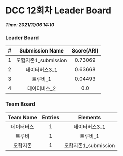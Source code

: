 # DCC 12회차 Leader Board
***Time: 2021/11/06 14:10***

### Leader Board

|#|Submission Name|Score(ARI)|
|:---:|:---:|:---:|
|1|오합지존1_submission|0.73069|
|2|데이터버스3_1|0.63668|
|3|트루비_1|0.04493|
|4|데이터버스_2|0.0|

### Team Board

|Team Name|Entries|Elements|
|:---:|:---:|:---:|
|데이터버스|1|데이터버스3_1|
|트루비|1|트루비_1|
|오합지존|1|오합지존1_submission|
